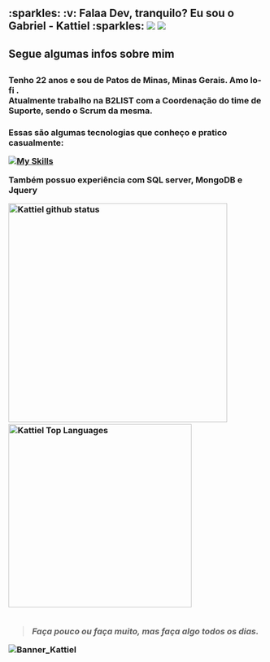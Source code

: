 <h2 display="inline">
  :sparkles: :v: Falaa Dev, tranquilo? Eu sou o Gabriel - Kattiel :sparkles: 
  
  <span>
    <a href="https://www.linkedin.com/in/gabriel-caetano-28a16317a/"><img src="https://img.icons8.com/color/26/000000/linkedin.png"/></a>
    <a href="https://twitter.com/kattiel_"><img src="https://img.icons8.com/color/26/000000/twitter-squared.png"/></a>
  </span>
</h2>
<h2 display="inline"> Segue algumas infos sobre mim <h2>
<h3>
  Tenho 22 anos e sou de Patos de Minas, Minas Gerais. Amo lo-fi . <br>
  Atualmente trabalho na B2LIST com a Coordenação do time de Suporte, sendo o Scrum da mesma. 
<h3/>

<p>
  Essas são algumas tecnologias que conheço e pratico casualmente:
</p>


 [![My Skills](https://skillicons.dev/icons?i=java,spring,php,js,html,css,react,nodejs,ts,redux,dart,flutter,figma,firebase.vscode&theme=light)](https://skillicons.dev)


<p> Também possuo experiência com SQL server, MongoDB e Jquery </p> 

<div>
  <img src="https://github-readme-stats.vercel.app/api?username=Kattiell&count_private=true&show_icons=true&theme=tokyonight" alt="Kattiel github status" width="430"/>
  &nbsp; &nbsp;
  <img src="https://github-readme-stats.vercel.app/api/top-langs/?username=Kattiell&layout=compact&theme=tokyonight" alt="Kattiel Top Languages" width="360"/>
</div>

<br>
  

<blockquote> <em> Faça pouco ou faça muito, mas faça algo todos os dias. </em> </blockquote>


![Banner_Kattiel](https://user-images.githubusercontent.com/64443527/202344374-d1061616-6b3a-4b60-a801-e6da5abd30eb.jpeg)

